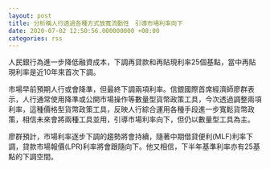 ```yaml
---
layout: post
title: 分析稱人行透過各種方式放寬流動性　引導市場利率向下
date: 2020-07-02 12:50:56.000000000 +08:00
categories: rss
---
```


人民銀行為進一步降低融資成本，下調再貸款和再貼現利率25個基點，當中再貼現利率是近10年來首次下調。

市場早前預期人行或會降準，但最終下調兩項利率。信銀國際首席經濟師廖群表示，人行通常使用降準或公開市場操作等數量型貨幣政策工具，今次透過調整兩項利率，這種價格型貨幣政策工具，反映人行綜合運用各種手段進一步寬鬆貨幣政策，相信未來會將兩種工具並用，引導市場利率向下，但仍以數量型工具為主。

廖群預計，市場利率逐步下調的趨勢將會持續，隨著中期借貸便利(MLF)利率下調，貸款市場報價(LPR)利率將會跟隨向下。他又相信，下半年基準利率亦有25基點的下調空間。
